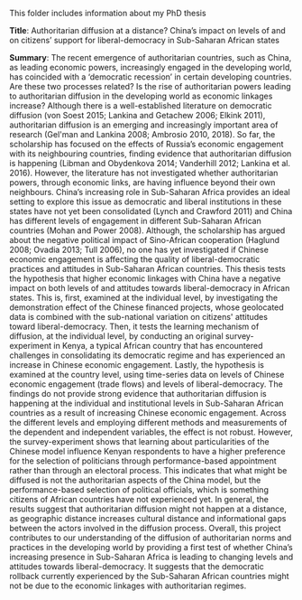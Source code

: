 This folder includes information about my PhD thesis 

**Title**: Authoritarian diffusion at a distance? China’s impact on levels of and on citizens’ support for liberal-democracy in Sub-Saharan African states

**Summary**: The recent emergence of authoritarian countries, such as China, as leading economic powers, increasingly engaged in the developing world, has coincided with a ‘democratic recession’ in certain developing countries. Are these two processes related? Is the rise of authoritarian powers leading to authoritarian diffusion in the developing world as economic linkages increase? Although there is a well-established literature on democratic diffusion (von Soest 2015; Lankina and Getachew 2006; Elkink 2011), authoritarian diffusion is an emerging and increasingly important area of research (Gel'man and Lankina 2008; Ambrosio 2010, 2018). So far, the scholarship has focused on the effects of Russia’s economic engagement with its neighbouring countries, finding evidence that authoritarian diffusion is happening (Libman and Obydenkova 2014; Vanderhill 2012; Lankina et al. 2016). However, the literature has not investigated whether authoritarian powers, through economic links, are having influence beyond their own neighbours.
China’s increasing role in Sub-Saharan Africa provides an ideal setting to explore this issue as democratic and liberal institutions in these states have not yet been consolidated (Lynch and Crawford 2011) and China has different levels of engagement in different Sub-Saharan African countries (Mohan and Power 2008). Although, the scholarship has argued about the negative political impact of Sino-African cooperation (Haglund 2008; Ovadia 2013; Tull 2006), no one has yet investigated if Chinese economic engagement is affecting the quality of liberal-democratic practices and attitudes in Sub-Saharan African countries.
This thesis tests the hypothesis that higher economic linkages with China have a negative impact on both levels of and attitudes towards liberal-democracy in African states. This is, first, examined at the individual level, by investigating the demonstration effect of the Chinese financed projects, whose geolocated data is combined with the sub-national variation on citizens' attitudes toward liberal-democracy. Then, it tests the learning mechanism of diffusion, at the individual level, by conducting an original survey-experiment in Kenya, a typical African country that has encountered challenges in consolidating its democratic regime and has experienced an increase in Chinese economic engagement. Lastly, the hypothesis is examined at the country level, using time-series data on levels of Chinese economic engagement (trade flows) and levels of liberal-democracy. 
The findings do not provide strong evidence that authoritarian diffusion is happening at the individual and institutional levels in Sub-Saharan African countries as a result of increasing Chinese economic engagement. Across the different levels and employing different methods and measurements of the dependent and independent variables, the effect is not robust. However, the survey-experiment shows that learning about particularities of the Chinese model influence Kenyan respondents to have a higher preference for the selection of politicians through performance-based appointment rather than through an electoral process. This indicates that what might be diffused is not the authoritarian aspects of the China model, but the performance-based selection of political officials, which is something citizens of African countries have not experienced yet. In general, the results suggest that authoritarian diffusion might not happen at a distance, as geographic distance increases cultural distance and informational gaps between the actors involved in the diffusion process.
Overall, this project contributes to our understanding of the diffusion of authoritarian norms and practices in the developing world by providing a first test of whether China’s increasing presence in Sub-Saharan Africa is leading to changing levels and attitudes towards liberal-democracy. It suggests that the democratic rollback currently experienced by the Sub-Saharan African countries might not be due to the economic linkages with authoritarian regimes.
